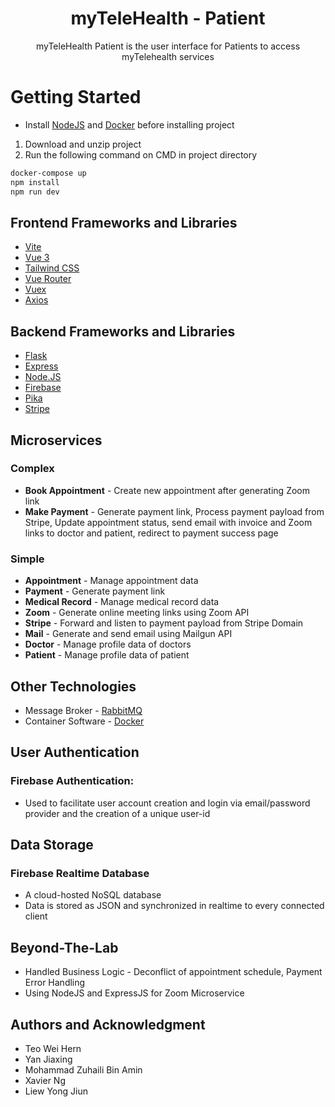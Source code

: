 <h1 align="center">myTeleHealth - Patient</h1>

<p align="center">myTeleHealth Patient is the user interface for Patients to access myTelehealth services</p>
 
# Getting Started
 
- Install [NodeJS](https://nodejs.org/en/) and [Docker](https://www.docker.com) before installing project

1. Download and unzip project
2. Run the following command on CMD in project directory

 ```sh
docker-compose up
npm install
npm run dev
```

## Frontend Frameworks and Libraries
- [Vite](https://vitejs.dev/guide)
- [Vue 3](https://staging.vuejs.org/guide/introduction.html)
- [Tailwind CSS](https://tailwindcss.com/docs/configuration)
- [Vue Router](https://github.com/vuejs/vue-router-next)
- [Vuex](https://vuex.vuejs.org)
- [Axios](https://axios-http.com/)
 
## Backend Frameworks and Libraries
- [Flask](https://flask.palletsprojects.com/en/2.1.x)
- [Express](https://expressjs.com/)
- [Node.JS](https://nodejs.org/en/)
- [Firebase](https://firebase.google.com/docs)
- [Pika](https://pika.readthedocs.io/en/stable)
- [Stripe](https://stripe.com/docs/api)

## Microservices
### Complex
- **Book Appointment** - Create new appointment after generating Zoom link
- **Make Payment** - Generate payment link, Process payment payload from Stripe, Update appointment status, send email with invoice and Zoom links to doctor and patient, redirect to payment success page
 
### Simple
- **Appointment** - Manage appointment data
- **Payment** - Generate payment link
- **Medical Record** - Manage medical record data
- **Zoom** - Generate online meeting links using Zoom API
- **Stripe** - Forward and listen to payment payload from Stripe Domain
- **Mail** - Generate and send email using Mailgun API
- **Doctor** - Manage profile data of doctors
- **Patient** - Manage profile data of patient
 
## Other Technologies
- Message Broker - [RabbitMQ](https://www.rabbitmq.com)
- Container Software - [Docker](https://www.docker.com)

## User Authentication
### Firebase Authentication:
- Used to facilitate user account creation and login via email/password provider and the creation of a unique user-id

## Data Storage
### Firebase Realtime Database
- A cloud-hosted NoSQL database
- Data is stored as JSON and synchronized in realtime to every connected client

## Beyond-The-Lab
- Handled Business Logic - Deconflict of appointment schedule, Payment Error Handling
- Using NodeJS and ExpressJS for Zoom Microservice

## Authors and Acknowledgment
- Teo Wei Hern
- Yan Jiaxing
- Mohammad Zuhaili Bin Amin
- Xavier Ng
- Liew Yong Jiun
